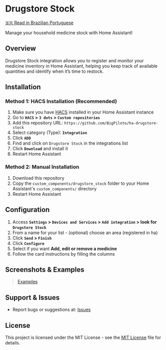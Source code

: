 # Drugstore Stock

[🇧🇷 Read in Brazilian Portuguese](README.pt-br.md)

Manage your household medicine stock with Home Assistant!

## Overview

Drugstore Stock integration allows you to register and monitor your medicine inventory in Home Assistant, helping you keep track of available quantities and identify when it’s time to restock.

## Installation

### Method 1: HACS Installation (Recommended)

1. Make sure you have [HACS](https://hacs.xyz/) installed in your Home Assistant instance
2. Go to **`HACS` > `3 dots` > `Custom repositories`**
3. Add this repository URL: `https://github.com/BigPiloto/ha-drugstore-stock`
3. Select category (Type): **`Integration`**
4. Click **`ADD`**
5. Find and click on `Drugstore Stock` in the integrations list
6. Click **`Download`** and install it
7. Restart Home Assistant

### Method 2: Manual Installation

1. Download this repository
2. Copy the `custom_components/drugstore_stock` folder to your Home Assistant's `custom_components/` directory
3. Restart Home Assistant

## Configuration

1. Access **`Settings` > `Devices and Services` > `Add integration` > look for `Drugstore Stock`**
2. From a name for your list - (optional) choose an area (registered in ha)
3. Click **`Send` > `Finish`**
4. Click **`Configure`**
5. Select if you want **Add, edit or remove a medicine**
6. Follow the card instructions by filling the columns

## Screenshots & Examples

> [Examples](documentation/examples.md)

## Support & Issues

- Report bugs or suggestions at: [Issues](https://github.com/BigPiloto/ha-drugstore-stock/issues)

## License

This project is licensed under the MIT License - see the [MIT License](LICENSE) file for details.

